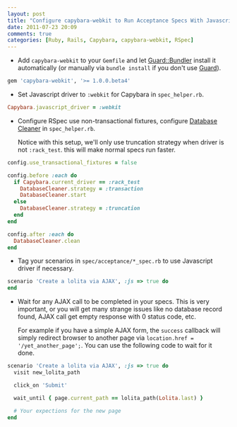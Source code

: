 ```yaml
---
layout: post
title: "Configure capybara-webkit to Run Acceptance Specs With Javascript/AJAX"
date: 2011-07-23 20:09
comments: true
categories: [Ruby, Rails, Capybara, capybara-webkit, RSpec]
---
```


* Add `capybara-webkit` to your `Gemfile` and let [Guard::Bundler](https://github.com/guard/guard-bundler) install it automatically (or manually via `bundle install` if you don't use [Guard](https://github.com/guard/guard)).

``` ruby Gemfile
gem 'capybara-webkit', '>= 1.0.0.beta4'
```

* Set Javascript driver to `:webkit` for Capybara in `spec_helper.rb`.

``` ruby spec_helper.rb
Capybara.javascript_driver = :webkit
```

* Configure RSpec use non-transactional fixtures, configure [Database Cleaner](https://github.com/bmabey/database_cleaner) in `spec_helper.rb`.

  Notice with this setup, we'll only use truncation strategy when driver is not `:rack_test`. this will make normal specs run faster.

``` ruby spec_helper.rb
config.use_transactional_fixtures = false

config.before :each do
  if Capybara.current_driver == :rack_test
    DatabaseCleaner.strategy = :transaction
    DatabaseCleaner.start
  else
    DatabaseCleaner.strategy = :truncation
  end
end

config.after :each do
  DatabaseCleaner.clean
end
```

* Tag your scenarios in `spec/acceptance/*_spec.rb` to use Javascript driver if necessary.

``` ruby some_spec.rb
scenario 'Create a lolita via AJAX', :js => true do
end
```

* Wait for any AJAX call to be completed in your specs. This is very important, or you will get many strange issues like no database record found, AJAX call get empty response with 0 status code, etc.

  For example if you have a simple AJAX form, the `success` callback will simply redirect browser to another page via `location.href = '/yet_another_page';`. You can use the following code to wait for it done.

``` ruby another_spec.rb
scenario 'Create a lolita via AJAX', :js => true do
  visit new_lolita_path

  click_on 'Submit'

  wait_until { page.current_path == lolita_path(Lolita.last) }

  # Your expections for the new page
end
```
